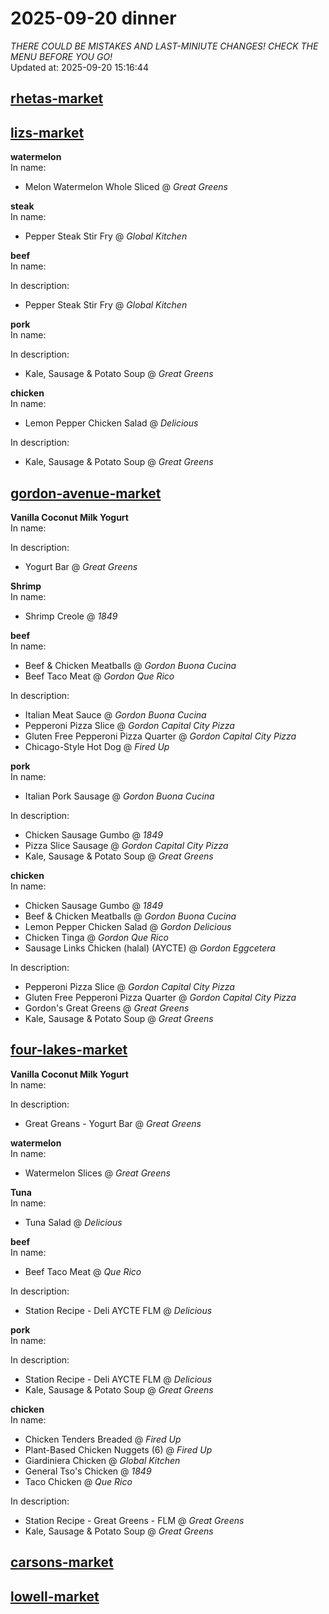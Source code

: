 # 2025-09-20 dinner  
*THERE COULD BE MISTAKES AND LAST-MINIUTE CHANGES! CHECK THE MENU BEFORE YOU GO!*  
Updated at: 2025-09-20 15:16:44  
## [rhetas-market](https://wisc-housingdining.nutrislice.com/menu/rhetas-market/dinner/2025-09-20)  
## [lizs-market](https://wisc-housingdining.nutrislice.com/menu/lizs-market/dinner/2025-09-20)  
**watermelon**  
In name:   
 - Melon Watermelon Whole Sliced @ *Great Greens*  
  
**steak**  
In name:   
 - Pepper Steak Stir Fry @ *Global Kitchen*  
  
**beef**  
In name:   
  
In description:   
 - Pepper Steak Stir Fry @ *Global Kitchen*  
  
**pork**  
In name:   
  
In description:   
 - Kale, Sausage & Potato Soup @ *Great Greens*  
  
**chicken**  
In name:   
 - Lemon Pepper Chicken Salad @ *Delicious*  
  
In description:   
 - Kale, Sausage & Potato Soup @ *Great Greens*  
  
## [gordon-avenue-market](https://wisc-housingdining.nutrislice.com/menu/gordon-avenue-market/dinner/2025-09-20)  
**Vanilla Coconut Milk Yogurt**  
In name:   
  
In description:   
 - Yogurt Bar @ *Great Greens*  
  
**Shrimp**  
In name:   
 - Shrimp Creole @ *1849*  
  
**beef**  
In name:   
 - Beef & Chicken Meatballs @ *Gordon Buona Cucina*  
 - Beef Taco Meat @ *Gordon Que Rico*  
  
In description:   
 - Italian Meat Sauce @ *Gordon Buona Cucina*  
 - Pepperoni Pizza Slice @ *Gordon Capital City Pizza*  
 - Gluten Free Pepperoni Pizza Quarter @ *Gordon Capital City Pizza*  
 - Chicago-Style Hot Dog @ *Fired Up*  
  
**pork**  
In name:   
 - Italian Pork Sausage @ *Gordon Buona Cucina*  
  
In description:   
 - Chicken Sausage Gumbo @ *1849*  
 - Pizza Slice Sausage @ *Gordon Capital City Pizza*  
 - Kale, Sausage & Potato Soup @ *Great Greens*  
  
**chicken**  
In name:   
 - Chicken Sausage Gumbo @ *1849*  
 - Beef & Chicken Meatballs @ *Gordon Buona Cucina*  
 - Lemon Pepper Chicken Salad @ *Gordon Delicious*  
 - Chicken Tinga @ *Gordon Que Rico*  
 - Sausage Links Chicken (halal) (AYCTE) @ *Gordon Eggcetera*  
  
In description:   
 - Pepperoni Pizza Slice @ *Gordon Capital City Pizza*  
 - Gluten Free Pepperoni Pizza Quarter @ *Gordon Capital City Pizza*  
 - Gordon's Great Greens @ *Great Greens*  
 - Kale, Sausage & Potato Soup @ *Great Greens*  
  
## [four-lakes-market](https://wisc-housingdining.nutrislice.com/menu/four-lakes-market/dinner/2025-09-20)  
**Vanilla Coconut Milk Yogurt**  
In name:   
  
In description:   
 - Great Greans - Yogurt Bar @ *Great Greens*  
  
**watermelon**  
In name:   
 - Watermelon Slices @ *Great Greens*  
  
**Tuna**  
In name:   
 - Tuna Salad @ *Delicious*  
  
**beef**  
In name:   
 - Beef Taco Meat @ *Que Rico*  
  
In description:   
 - Station Recipe - Deli  AYCTE FLM @ *Delicious*  
  
**pork**  
In name:   
  
In description:   
 - Station Recipe - Deli  AYCTE FLM @ *Delicious*  
 - Kale, Sausage & Potato Soup @ *Great Greens*  
  
**chicken**  
In name:   
 - Chicken Tenders Breaded @ *Fired Up*  
 - Plant-Based Chicken Nuggets (6) @ *Fired Up*  
 - Giardiniera Chicken @ *Global Kitchen*  
 - General Tso's Chicken @ *1849*  
 - Taco Chicken @ *Que Rico*  
  
In description:   
 - Station Recipe - Great Greens - FLM @ *Great Greens*  
 - Kale, Sausage & Potato Soup @ *Great Greens*  
  
## [carsons-market](https://wisc-housingdining.nutrislice.com/menu/carsons-market/dinner/2025-09-20)  
## [lowell-market](https://wisc-housingdining.nutrislice.com/menu/lowell-market/dinner/2025-09-20)  
  

